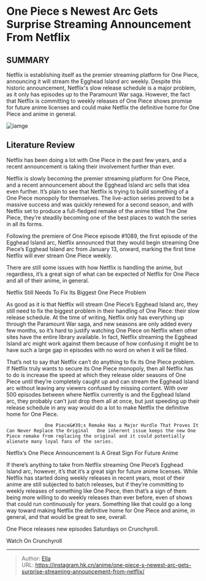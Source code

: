 # One Piece s Newest Arc Gets Surprise Streaming Announcement From Netflix


## SUMMARY 



  Netflix is establishing itself as the premier streaming platform for One Piece, announcing it will stream the Egghead Island arc weekly.   Despite this historic announcement, Netflix&#39;s slow release schedule is a major problem, as it only has episodes up to the Paramount War saga.   However, the fact that Netflix is committing to weekly releases of One Piece shows promise for future anime licenses and could make Netflix the definitive home for One Piece and anime in general.  

![iamge](https://static1.srcdn.com/wordpress/wp-content/uploads/2023/12/the-straw-hats-on-egghead-island-in-one-piece.jpg)

## Literature Review

Netflix has been doing a lot with One Piece in the past few years, and a recent announcement is taking their involvement further than ever.




Netflix is slowly becoming the premier streaming platform for One Piece, and a recent announcement about the Egghead Island arc sells that idea even further. It’s plain to see that Netflix is trying to build something of a One Piece monopoly for themselves. The live-action series proved to be a massive success and was quickly renewed for a second season, and with Netflix set to produce a full-fledged remake of the anime titled The One Piece, they’re steadily becoming one of the best places to watch the series in all its forms.




Following the premiere of One Piece episode #1089, the first episode of the Egghead Island arc, Netflix announced that they would begin streaming One Piece’s Egghead Island arc from January 13, onward, marking the first time Netflix will ever stream One Piece weekly.


 

There are still some issues with how Netflix is handling the anime, but regardless, it’s a great sign of what can be expected of Netflix for One Piece and all of their anime, in general.


 Netflix Still Needs To Fix Its Biggest One Piece Problem 
          

As good as it is that Netflix will stream One Piece’s Egghead Island arc, they still need to fix the biggest problem in their handling of One Piece: their slow release schedule. At the time of writing, Netflix only has everything up through the Paramount War saga, and new seasons are only added every few months, so it’s hard to justify watching One Piece on Netflix when other sites have the entire library available. In fact, Netflix streaming the Egghead Island arc might work against them because of how confusing it might be to have such a large gap in episodes with no word on when it will be filled.




That’s not to say that Netflix can’t do anything to fix its One Piece problem. If Netflix truly wants to secure its One Piece monopoly, then all Netflix has to do is increase the speed at which they release older seasons of One Piece until they’re completely caught up and can stream the Egghead Island arc without leaving any viewers confused by missing content. With over 500 episodes between where Netflix currently is and the Egghead Island arc, they probably can’t just drop them all at once, but just speeding up their release schedule in any way would do a lot to make Netflix the definitive home for One Piece.

                  One Piece&#39;s Remake Has a Major Hurdle That Proves It Can Never Replace the Original   One inherent issue keeps the new One Piece remake from replacing the original and it could potentially alienate many loyal fans of the series.   



 Netflix’s One Piece Announcement Is A Great Sign For Future Anime 
          




If there’s anything to take from Netflix streaming One Piece’s Egghead Island arc, however, it’s that it’s a great sign for future anime licenses. While Netflix has started doing weekly releases in recent years, most of their anime are still subjected to batch releases, but if they’re committing to weekly releases of something like One Piece, then that’s a sign of them being more willing to do weekly releases than ever before, even of shows that could run continuously for years. Something like that could go a long way toward making Netflix the definitive home for One Piece and anime, in general, and that would be great to see, overall.

One Piece releases new episodes Saturdays on Crunchyroll.

Watch On Crunchyroll



---

> Author: [Ella](https://instagram.hk.cn/)  
> URL: https://instagram.hk.cn/anime/one-piece-s-newest-arc-gets-surprise-streaming-announcement-from-netflix/  

